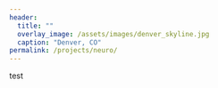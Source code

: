 ```yaml
---
header:
  title: ""
  overlay_image: /assets/images/denver_skyline.jpg
  caption: "Denver, CO"
permalink: /projects/neuro/
---
```

test
